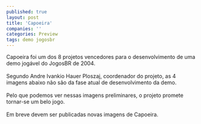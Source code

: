 ```yaml
---
published: true
layout: post
title: 'Capoeira'
companies: ''
categories: Preview
tags: demo jogosbr
---
```

Capoeira foi um dos 8 projetos vencedores para o desenvolvimento de uma demo jogável do JogosBR de 2004.<br /><br />Segundo Andre Ivankio Hauer Ploszaj, coordenador do projeto, as 4 imagens abaixo não são da fase atual de desenvolvimento da demo. <br /><br />Pelo que podemos ver nessas imagens preliminares, o projeto promete tornar-se um belo jogo.<br /><br />Em breve devem ser publicadas novas imagens de Capoeira.<br /><br />